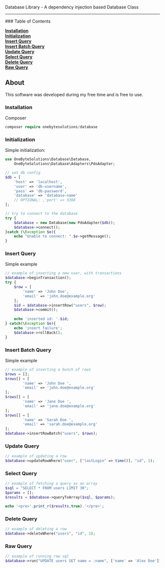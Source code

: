 Database Library - A dependency injection based Database Class
<hr>
### Table of Contents

**[Installation](#installation)**  
**[Initialization](#initialization)**  
**[Insert Query](#insert-query)**  
**[Insert Batch Query](#insert-batch-query)**  
**[Update Query](#update-query)**  
**[Select Query](#select-query)**  
**[Delete Query](#delete-query)**  
**[Raw Query](#raw-query)**  
## About

This software was developed during my free time and is free to use.

### Installation
Composer
```php
composer require onebytesolutions/database
```

### Initialization
Simple initialization:
```php
use OneByteSolutions\Database\Database,
    OneByteSolutions\Database\Adapters\PdoAdapter;

// set db config
$db = [
    'host' => 'localhost',
    'user' => 'db-username',
    'pass' => 'db-password',
    'database' => 'database-name'
	// OPTIONAL: ,'port' => 3308 
];

// try to connect to the database
try {
    $database = new Database(new PdoAdapter($db));
    $database->connect();
}catch (\Exception $e){
    echo "Unable to connect: ".$e->getMessage();
}
```

### Insert Query
Simple example
```php
// example of inserting a new user, with transactions
$database->beginTransaction();
try {
    $row = [
        'name' => 'John Doe',
        'email' => 'john.doe@example.org'
    ];
    $id = $database->insertRow("users", $row);
    $database->commit();
    
    echo 'inserted id: '.$id;
} catch(\Exception $e){
    echo 'insert failure';
    $database->rollBack();
}
```

### Insert Batch Query
Simple example
```php
// example of inserting a bunch of rows
$rows = [];
$rows[] = [
        'name' => 'John Doe ',
        'email' => 'john.doe@example.org'
];
$rows[] = [
        'name' => 'Jane Doe ',
        'email' => 'jane.doe@example.org'
];
$rows[] = [
        'name' => 'Sarah Doe ',
        'email' => 'sarah.doe@example.org'
];
$database->insertRowBatch("users", $rows);
```

### Update Query
```php
// example of updating a row
$database->updateRowWhere("user", ["lastLogin" => time()], "id", 1);
```

### Select Query
```php
// example of fetching a query as an array
$sql = "SELECT * FROM users LIMIT 30";
$params = [];
$results = $database->queryToArray($sql, $params);

echo '<pre>'.print_r($results,true).'</pre>';
```

### Delete Query
```php
// example of deleting a row
$database->deleteWhere("users", "id", 1);
```

### Raw Query
```php
// example of running raw sql
$database->run("UPDATE users SET name = :name", ['name' => 'Alex Doe']);
```